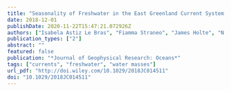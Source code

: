 ```yaml
---
title: "Seasonality of Freshwater in the East Greenland Current System From 2014 to 2016"
date: 2018-12-01
publishDate: 2020-11-22T15:47:21.072926Z
authors: ["Isabela Astiz Le Bras", "Fiamma Straneo", "James Holte", "N Penny Holliday"]
publication_types: ["2"]
abstract: ""
featured: false
publication: "*Journal of Geophysical Research: Oceans*"
tags: ["currents", "freshwater", "water masses"]
url_pdf: "http://doi.wiley.com/10.1029/2018JC014511"
doi: "10.1029/2018JC014511"
---
```


